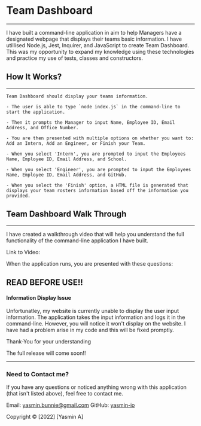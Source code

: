# Team Dashboard

---

I have built a command-line application in aim to help Managers have a designated webpage that displays their teams basic information. I have utillised Node.js, Jest, Inquirer, and JavaScript to create Team Dashboard. This was my opportunity to expand my knowledge using these technologies and practice my use of tests, classes and constructors.

## How It Works?

---

```
Team Dashboard should display your teams information.

- The user is able to type `node index.js` in the command-line to start the application.

- Then it prompts the Manager to input Name, Employee ID, Email Address, and Office Number.

- You are then presented with multiple options on whether you want to: Add an Intern, Add an Engineer, or Finish your Team.

- When you select 'Intern', you are prompted to input the Employees Name, Employee ID, Email Address, and School.

- When you select 'Engineer', you are prompted to input the Employees Name, Employee ID, Email Address, and GitHub.

- When you select the 'Finish' option, a HTML file is generated that displays your team rosters information based off the information you provided.
```

## Team Dashboard Walk Through

---

I have created a walkthrough video that will help you understand the full functionality of the command-line application I have built.

Link to Video:

When the application runs, you are presented with these questions:

## READ BEFORE USE!!

#### Information Display Issue

Unfortunatley, my website is currently unable to display the user input information. The application takes the input information and logs it in the command-line. However, you will notice it won't display on the website. I have had a problem arise in my code and this will be fixed promptly.

Thank-You for your understanding

The full release will come soon!!

---

### Need to Contact me?

If you have any questions or noticed anything wrong with this application (that isn't listed above), feel free to contact me.

Email: yasmin.bunnie@gmail.com
GitHub: [yasmin-io](https://github.com/yasmin-io)

Copyright © [2022] [Yasmin A]
